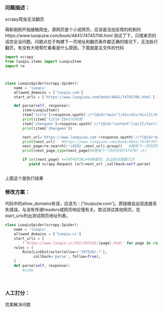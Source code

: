### 问题描述：
<p>scrapy爬虫无法翻页</p>
萌新刚刚开始接触爬虫，源网页是个小说网页，应该是没加反爬的机制的https://www.luoqiuzw.com/book/4841/74745706.html
测试了下，只爬单页的话完全没问题，问题点在于构建下一页地址和翻页条件都正确的情况下，无法执行翻页，有没有大佬帮忙看看是什么原因，下面就是主文件的代码


```python
import scrapy
from luoqiu.items import LuoqiuItem
import re



class LuoqiuSpider(scrapy.Spider):
    name = 'luoqiu'
    allowed_domains = ['luoqiu.com']
    start_urls = ['https://www.luoqiuzw.com/book/4841/74745706.html']

    def parse(self, response):
        item=LuoqiuItem()
        item['title']=response.xpath('//*[@id="main"]/div/div/div[2]/h1/text()').extract_first() #获取标题
        print(item['title'])#打印标题
        item['zhengwen']=response.xpath('//*[@id="content"]/p[2]/text()').extract()#测试，只获取正文1行
        print(item['zhengwen'])

        next_url='https://www.luoqiuzw.com'+response.xpath('//*[@id="main"]/div/div/div[2]/div[1]/a[4]/@href').extract_first()#构建下一页
        print(next_url)   #https://www.luoqiuzw.com/book/4841/74745707.html
        next_page=re.search(r'\d{8}',next_url).group()   #提取下一页的页码7474707 str
        print(next_page,type(next_page))#提取下一页的页码7474707 str

        if int(next_page) <=74745720:#判断翻页，这边测试就翻几页
           yield scrapy.Request (url=next_url ,callback=self.parse)



```

上面这个是执行结果 
### 修改方案：
代码中的allow_domains有误，应该为：['louqiuzw.com']。原链接会出现连接丢失错误，与没有传递headers或网页响应慢有关。尝试测试其他网页，在start_urls列出测试网页地址列表。


```python
class LuoqiuSpider(scrapy.Spider):
    name = 'luoqiu'
    allowed_domains = ['luoqiu.cc']
    start_urls = [
        f'https://www.luoqiu.cc/297/297526/{page}.html' for page in range(45813215, 45813220)]
    rules = (
        Rule(LinkExtractor(allow=r'297526/.*'),
             callback='parse', follow=True),
    )
    def parse(self, response):
        #code

```
 
### 人工打分：
完美解决问题